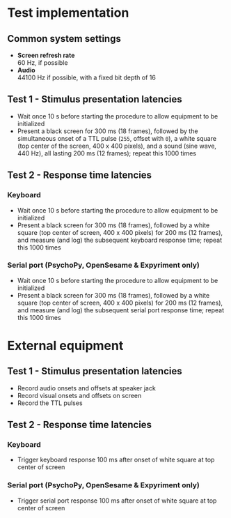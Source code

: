 # Test implementation

## Common system settings
- **Screen refresh rate**  
  60 Hz, if possible
- **Audio**  
  44100 Hz if possible, with a fixed bit depth of 16

## Test 1 - Stimulus presentation latencies
- Wait once 10 s before starting the procedure to allow equipment to be initialized
- Present a black screen for 300 ms (18 frames), followed by the simultaneous onset of a TTL pulse (`255`, offset with `0`), a white square (top center of the screen, 400 x 400 pixels), and a sound (sine wave, 440 Hz), all lasting 200 ms (12 frames); repeat this 1000 times

## Test 2 - Response time latencies

### Keyboard
- Wait once 10 s before starting the procedure to allow equipment to be initialized
- Present a black screen for 300 ms (18 frames), followed by a white square (top center of screen, 400 x 400 pixels) for 200 ms (12 frames), and measure (and log) the subsequent keyboard response time; repeat this 1000 times

### Serial port (PsychoPy, OpenSesame & Expyriment only)
- Wait once 10 s before starting the procedure to allow equipment to be initialized
- Present a black screen for 300 ms (18 frames), followed by a white square (top center of screen, 400 x 400 pixels) for 200 ms (12 frames), and measure (and log) the subsequent serial port response time; repeat this 1000 times

# External equipment

## Test 1 - Stimulus presentation latencies
- Record audio onsets and offsets at speaker jack
- Record visual onsets and offsets on screen
- Record the TTL pulses

## Test 2 - Response time latencies

### Keyboard
- Trigger keyboard response 100 ms after onset of white square at top center of screen

### Serial port (PsychoPy, OpenSesame & Expyriment only)
- Trigger serial port response 100 ms after onset of white square at top center of screen
